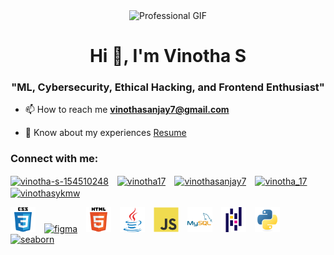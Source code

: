 <div align="center">
  <img height="200" width="300" src="https://i.giphy.com/media/v1.Y2lkPTc5MGI3NjExN2x2NmJ6eG9yZWE3d3ptZjljZDc3NW1nZnRqdGt1NGJhNTB2enJ4eiZlcD12MV9pbnRlcm5hbF9naWZfYnlfaWQmY3Q9Zw/1XCcD9VLQZ2Io/giphy.gif" alt="Professional GIF" />
</div>
<h1 align="center">Hi 👋, I'm Vinotha S</h1>
<h3 align="center">"ML, Cybersecurity, Ethical Hacking, and Frontend Enthusiast"</h3>

- 📫 How to reach me **vinothasanjay7@gmail.com**

- 📄 Know about my experiences [Resume](https://drive.google.com/file/d/1IUJFyPzKM5WZ0P_1GtWOm05iApJdM4o1/view?usp=drive_link)

<h3 align="left">Connect with me:</h3>
<p align="left">
  <a href="https://linkedin.com/in/vinotha-s-154510248" target="blank"><img align="center" src="https://raw.githubusercontent.com/rahuldkjain/github-profile-readme-generator/master/src/images/icons/Social/linked-in-alt.svg" alt="vinotha-s-154510248" height="30" width="40" style="margin-right: 10px;" /></a>
  <a href="https://www.codechef.com/users/vinotha17" target="blank"><img align="center" src="https://cdn.jsdelivr.net/npm/simple-icons@3.1.0/icons/codechef.svg" alt="vinotha17" height="30" width="40" style="margin-right: 10px;" /></a>
  <a href="https://www.hackerrank.com/vinothasanjay7" target="blank"><img align="center" src="https://raw.githubusercontent.com/rahuldkjain/github-profile-readme-generator/master/src/images/icons/Social/hackerrank.svg" alt="vinothasanjay7" height="30" width="40" style="margin-right: 10px;" /></a>
  <a href="https://leetcode.com/u/vinotha_17/" target="blank"><img align="center" src="https://raw.githubusercontent.com/rahuldkjain/github-profile-readme-generator/master/src/images/icons/Social/leet-code.svg" alt="vinotha_17" height="30" width="40" style="margin-right: 10px;" /></a>
  <a href="https://www.geeksforgeeks.org/user/vinothasykmw/" target="blank"><img align="center" src="https://raw.githubusercontent.com/rahuldkjain/github-profile-readme-generator/master/src/images/icons/Social/geeks-for-geeks.svg" alt="vinothasykmw" height="30" width="40" style="margin-right: 10px;" /></a>
</p>
<p align="left">
  <a href="https://www.w3schools.com/css/" target="_blank" rel="noreferrer"><img src="https://raw.githubusercontent.com/devicons/devicon/master/icons/css3/css3-original-wordmark.svg" alt="css3" width="40" height="40" style="margin-right: 10px;"></a>
  <a href="https://www.figma.com/" target="_blank" rel="noreferrer"><img src="https://www.vectorlogo.zone/logos/figma/figma-icon.svg" alt="figma" width="40" height="40" style="margin-right: 10px;"></a>
  <a href="https://www.w3.org/html/" target="_blank" rel="noreferrer"><img src="https://raw.githubusercontent.com/devicons/devicon/master/icons/html5/html5-original-wordmark.svg" alt="html5" width="40" height="40" style="margin-right: 10px;"></a>
  <a href="https://www.java.com" target="_blank" rel="noreferrer"><img src="https://raw.githubusercontent.com/devicons/devicon/master/icons/java/java-original.svg" alt="java" width="40" height="40" style="margin-right: 10px;"></a>
  <a href="https://developer.mozilla.org/en-US/docs/Web/JavaScript" target="_blank" rel="noreferrer"><img src="https://raw.githubusercontent.com/devicons/devicon/master/icons/javascript/javascript-original.svg" alt="javascript" width="40" height="40" style="margin-right: 10px;"></a>
  <a href="https://www.mysql.com/" target="_blank" rel="noreferrer"><img src="https://raw.githubusercontent.com/devicons/devicon/master/icons/mysql/mysql-original-wordmark.svg" alt="mysql" width="40" height="40" style="margin-right: 10px;"></a>
  <a href="https://pandas.pydata.org/" target="_blank" rel="noreferrer"><img src="https://raw.githubusercontent.com/devicons/devicon/2ae2a900d2f041da66e950e4d48052658d850630/icons/pandas/pandas-original.svg" alt="pandas" width="40" height="40" style="margin-right: 10px;"></a>
  <a href="https://www.python.org" target="_blank" rel="noreferrer"><img src="https://raw.githubusercontent.com/devicons/devicon/master/icons/python/python-original.svg" alt="python" width="40" height="40" style="margin-right: 10px;"></a>
  <a href="https://seaborn.pydata.org/" target="_blank" rel="noreferrer"><img src="https://seaborn.pydata.org/_images/logo-mark-lightbg.svg" alt="seaborn" width="40" height="40" style="margin-right: 10px;"></a>
</p>
